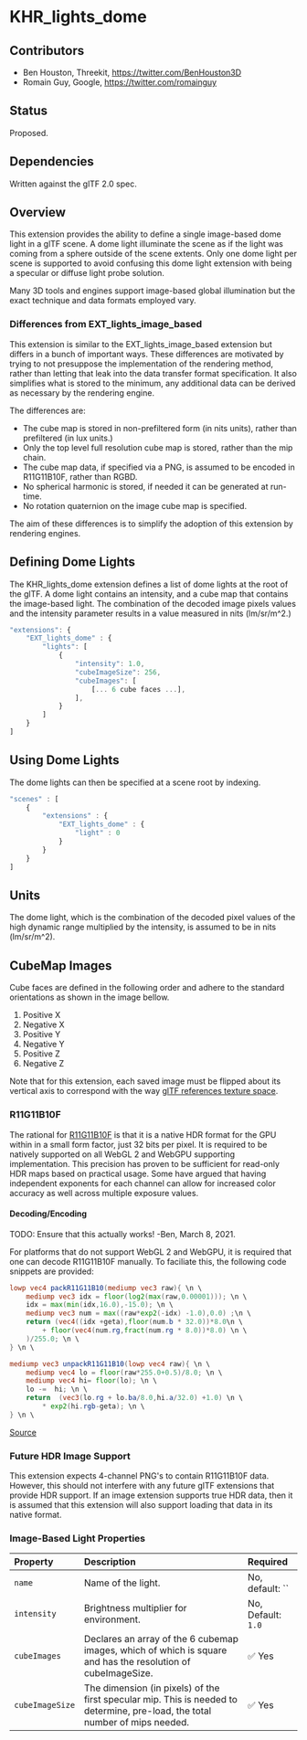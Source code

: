 # KHR_lights_dome

## Contributors

* Ben Houston, Threekit, <https://twitter.com/BenHouston3D>
* Romain Guy, Google, <https://twitter.com/romainguy>

## Status

Proposed.

## Dependencies

Written against the glTF 2.0 spec.

## Overview

This extension provides the ability to define a single image-based dome light in a glTF scene.  A dome light illuminate the scene as if the light was coming from a sphere outside of the scene extents.  Only one dome light per scene is supported to avoid confusing this dome light extension with being a specular or diffuse light probe solution.

Many 3D tools and engines support image-based global illumination but the exact technique and data formats employed vary.

### Differences from EXT_lights_image_based

This extension is similar to the EXT_lights_image_based extension but differs in a bunch of important ways.  These differences are motivated by trying to not presuppose the implementation of the rendering method, rather than letting that leak into the data transfer format specification.  It also simplifies what is stored to the minimum, any additional data can be derived as necessary by the rendering engine.

The differences are:

- The cube map is stored in non-prefiltered form (in nits units), rather than prefiltered (in lux units.)
- Only the top level full resolution cube map is stored, rather than the mip chain.
- The cube map data, if specified via a PNG, is assumed to be encoded in R11G11B10F, rather than RGBD.
- No spherical harmonic is stored, if needed it can be generated at run-time.
- No rotation quaternion on the image cube map is specified.

The aim of these differences is to simplify the adoption of this extension by rendering engines.

## Defining Dome Lights

The KHR_lights_dome extension defines a list of dome lights at the root of the glTF.  A dome light contains an intensity, and a cube map that contains the image-based light.  The combination of the decoded image pixels values and the intensity parameter results in a value measured in nits (lm/sr/m^2.)

```javascript
"extensions": {
    "EXT_lights_dome" : {
        "lights": [
            {
                "intensity": 1.0,
                "cubeImageSize": 256,
                "cubeImages": [
                    [... 6 cube faces ...],
                ],
            }
        ]
    }
]
```

## Using Dome Lights

The dome lights can then be specified at a scene root by indexing.

```javascript
"scenes" : [
    {
        "extensions" : {
            "EXT_lights_dome" : {
                "light" : 0
            }
        }
    }
]
```

## Units

The dome light, which is the combination of the decoded pixel values of the high dynamic range multiplied by the intensity, is assumed to be in nits (lm/sr/m^2).

## CubeMap Images

Cube faces are defined in the following order and adhere to the standard orientations as shown in the image bellow.
1. Positive X
1. Negative X
1. Positive Y
1. Negative Y
1. Positive Z
1. Negative Z

Note that for this extension, each saved image must be flipped about its vertical axis to correspond with the way <a href="https://github.com/KhronosGroup/glTF/tree/master/specification/2.0#images">glTF references texture space</a>.

### R11G11B10F

The rational for [R11G11B10F](https://www.khronos.org/opengl/wiki/Small_Float_Formats) is that it is a native HDR format for the GPU within in a small form factor, just 32 bits per pixel.  It is required to be natively supported on all WebGL 2 and WebGPU supporting implementation.  This precision has proven to be sufficient for read-only HDR maps based on practical usage.  Some have argued that having independent exponents for each channel can allow for increased color accuracy as well across multiple exposure values.

#### Decoding/Encoding

TODO: Ensure that this actually works!  -Ben, March 8, 2021.

For platforms that do not support WebGL 2 and WebGPU, it is required that one can decode R11G11B10F manually.  To faciliate this, the following code snippets are provided:

```glsl
lowp vec4 packR11G11B10(mediump vec3 raw){ \n \
    mediump vec3 idx = floor(log2(max(raw,0.00001))); \n \
    idx = max(min(idx,16.0),-15.0); \n \
    mediump vec3 num = max((raw*exp2(-idx) -1.0),0.0) ;\n \
    return (vec4((idx +geta),floor(num.b * 32.0))*8.0\n \
        + floor(vec4(num.rg,fract(num.rg * 8.0))*8.0) \n \
    )/255.0; \n \
} \n \

mediump vec3 unpackR11G11B10(lowp vec4 raw){ \n \
    mediump vec4 lo = floor(raw*255.0+0.5)/8.0; \n \
    mediump vec4 hi= floor(lo); \n \
    lo -=  hi; \n \
    return  (vec3(lo.rg + lo.ba/8.0,hi.a/32.0) +1.0) \n \
        * exp2(hi.rgb-geta); \n \
} \n \
```

[Source](https://github.com/qeouo/nanka/blob/2561f0b6d9b86483028c873cee96406f990839b0/hdrpaint/src/lib/rastgl.js#L192)
### Future HDR Image Support
This extension expects 4-channel PNG's to contain R11G11B10F data. However, this should not interfere with any future glTF extensions that provide HDR support.  If an image extension supports true HDR data, then it is assumed that this extension will also support loading that data in its native format.

### Image-Based Light Properties

| Property | Description | Required |
|:-----------------------|:------------------------------------------| :--------------------------|
| `name` | Name of the light. | No, default: `` |
| `intensity` | Brightness multiplier for environment. | No, Default: `1.0` |
| `cubeImages` | Declares an array of the 6 cubemap images, which of which is square and has the resolution of cubeImageSize. | :white_check_mark: Yes |
| `cubeImageSize` | The dimension (in pixels) of the first specular mip. This is needed to determine, pre-load, the total number of mips needed. | :white_check_mark: Yes |

